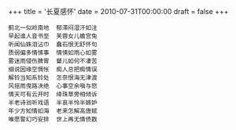 +++
title = '长夏感怀'
date = 2010-07-31T00:00:00
draft = false
+++

<div class="poem">

```
蓟北一似岭南地  郁滞闷湿汗如注
早起谁人音书至  芙蓉女儿蟾宫兔
听闻仙姝泪沾巾  蠢石恨无舒怀句
质弱偏多情愫事  情愫如雨心如雾
雾迷雨侵伤脾胃  颦儿如何不凄苦
细说因缘空惆怅  痴人总把痴情误
解铃当知系铃处  怎奈恨海无津渡
风摇雨曳路决绝  心事空余嗔与怒
情天可有云开时  绛珠草旁相倾诉
半老诗翁听戏语  半哀半怜半嫉妒
年少方知情如海  老来怎解高唐赋
唯愿警幻巧安排  世上再无情债数
```

</div>
